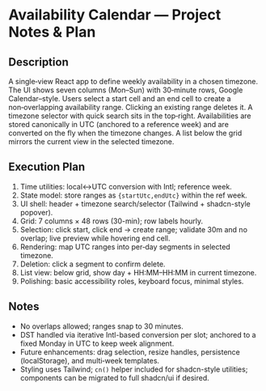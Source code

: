 # Availability Calendar — Project Notes & Plan

## Description

A single‑view React app to define weekly availability in a chosen timezone. The UI shows seven columns (Mon–Sun) with 30‑minute rows, Google Calendar–style. Users select a start cell and an end cell to create a non‑overlapping availability range. Clicking an existing range deletes it. A timezone selector with quick search sits in the top‑right. Availabilities are stored canonically in UTC (anchored to a reference week) and are converted on the fly when the timezone changes. A list below the grid mirrors the current view in the selected timezone.

## Execution Plan

1. Time utilities: local↔UTC conversion with Intl; reference week.
2. State model: store ranges as `{startUtc,endUtc}` within the ref week.
3. UI shell: header + timezone search/selector (Tailwind + shadcn-style popover).
4. Grid: 7 columns × 48 rows (30-min); row labels hourly.
5. Selection: click start, click end → create range; validate 30m and no overlap; live preview while hovering end cell.
6. Rendering: map UTC ranges into per‑day segments in selected timezone.
7. Deletion: click a segment to confirm delete.
8. List view: below grid, show day + HH:MM–HH:MM in current timezone.
9. Polishing: basic accessibility roles, keyboard focus, minimal styles.

## Notes

- No overlaps allowed; ranges snap to 30 minutes.
- DST handled via iterative Intl-based conversion per slot; anchored to a fixed Monday in UTC to keep week alignment.
- Future enhancements: drag selection, resize handles, persistence (localStorage), and multi‑week templates.
- Styling uses Tailwind; `cn()` helper included for shadcn-style utilities; components can be migrated to full shadcn/ui if desired.
